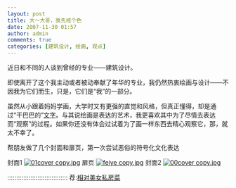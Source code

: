 ```yaml
---
layout: post
title: 大～大哥，我先戒个色
date: 2007-11-30 01:57
author: admin
comments: true
categories: [建筑设计, 绘画, 观点]
---
```

近日和不同的人谈到曾经的专业——建筑设计。

即使离开了这个我主动或者被动奉献了年华的专业，我仍然热衷绘画与设计——不因我为它们而生，只是，它们是“我”的一部分。

虽然从小跟着妈妈学画，大学时又有更强的直觉和风格，但真正懂得，却是通过“干巴巴的”<a href="http://www.douban.com/subject/1056461/">文字</a>。与其说绘画是表达的艺术，我更喜欢其中为了尽情去表达而“观察”的过程。如果你还没有体会过试着为了画一样东西去精心观察它，那，就太不幸了。

帮朋友做了几个封面和扉页，第一次尝试恶俗的符号化文化表达

封面1
<a href="http://www.footbig.com/photo/1510"><img border="0" src="http://fleet1.footbig.com/129/s/69/d3/69d3f85928032efea8593f22210b053b-3828.jpg" alt="01cover copy.jpg" /></a>
扉页
<a href="http://www.footbig.com/photo/1511"><img border="0" src="http://fleet1.footbig.com/129/s/59/f8/59f8d4f5e5977683c979f2e5e8cb88f3-8418.jpg" alt="feiye copy.jpg" /></a>
封面2
<a href="http://www.footbig.com/photo/1509"><img border="0" src="http://fleet1.footbig.com/129/s/3c/41/3c41fbd0ca6402a3020c290c0016c23e-6074.jpg" alt="00cover copy.jpg" /></a>

::::::::::::::::::::::::::::::::::
荐:<a target="_blank" href="http://blog.sina.com.cn/wangxiaoxing">相对美女私房菜</a>
